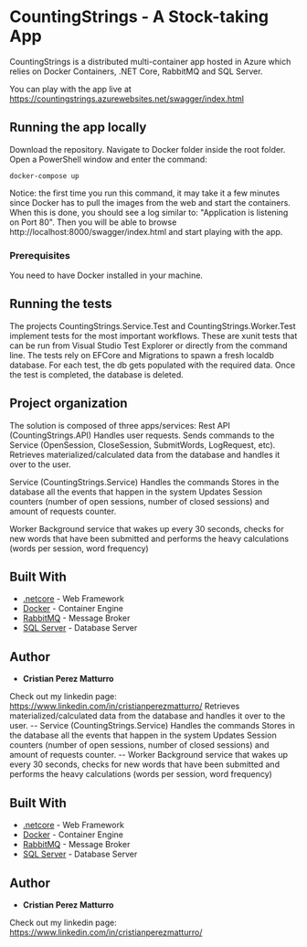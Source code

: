# CountingStrings - A Stock-taking App

CountingStrings is a distributed multi-container app hosted in Azure which relies on Docker Containers,
.NET Core, RabbitMQ and SQL Server.

You can play with the app live at https://countingstrings.azurewebsites.net/swagger/index.html

## Running the app locally

Download the repository. 
Navigate to Docker folder inside the root folder.
Open a PowerShell window and enter the command:

```
docker-compose up
```

Notice: the first time you run this command, it may take it a few minutes since Docker has to pull the images from the web and start the containers. When this is done, you should see a log similar to: "Application is listening on Port 80".
Then you will be able to browse http://localhost:8000/swagger/index.html and start playing with the app.

### Prerequisites

You need to have Docker installed in your machine.

## Running the tests

The projects CountingStrings.Service.Test and CountingStrings.Worker.Test implement tests for the most important workflows. These are xunit tests that can be run from Visual Studio Test Explorer or directly from the command line. The tests rely on EFCore and Migrations to spawn a fresh localdb database. For each test, the db gets populated with the required data. Once the test is completed, the database is deleted.

## Project organization

The solution is composed of three apps/services:
Rest API (CountingStrings.API)
Handles user requests. 
Sends commands to the Service (OpenSession, CloseSession, SubmitWords, LogRequest, etc).
Retrieves materialized/calculated data from the database and handles it over to the user.

Service (CountingStrings.Service)
Handles the commands
Stores in the database all the events that happen in the system
Updates Session counters (number of open sessions, number of closed sessions) and amount of requests counter.

Worker
Background service that wakes up every 30 seconds, checks for new words that have been submitted
and performs the heavy calculations (words per session, word frequency)

## Built With

* [.netcore](https://dotnet.github.io/) - Web Framework
* [Docker](https://www.docker.com/) - Container Engine
* [RabbitMQ](https://www.rabbitmq.com/) - Message Broker
* [SQL Server](https://www.microsoft.com/en-us/sql-server/sql-server-2017) - Database Server

## Author

* **Cristian Perez Matturro** 

Check out my linkedin page: https://www.linkedin.com/in/cristianperezmatturro/
Retrieves materialized/calculated data from the database and handles it over to the user.
	  -- Service (CountingStrings.Service)
		Handles the commands
		Stores in the database all the events that happen in the system
		Updates Session counters (number of open sessions, number of closed sessions) and amount of requests counter.
    -- Worker
    Background service that wakes up every 30 seconds, checks for new words that have been submitted
		and performs the heavy calculations (words per session, word frequency)

## Built With

* [.netcore](https://dotnet.github.io/) - Web Framework
* [Docker](https://www.docker.com/) - Container Engine
* [RabbitMQ](https://www.rabbitmq.com/) - Message Broker
* [SQL Server](https://www.microsoft.com/en-us/sql-server/sql-server-2017) - Database Server

## Author

* **Cristian Perez Matturro** 

Check out my linkedin page: https://www.linkedin.com/in/cristianperezmatturro/
